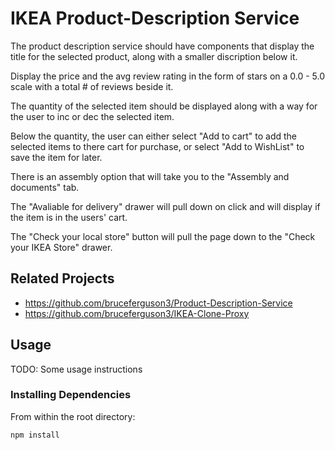 # IKEA Product-Description Service

The product description service should have components that display the title for the selected 
product, along with a smaller discription below it. 

Display the price and the avg review rating in the form of stars on a 0.0 - 5.0 scale 
with a total # of reviews beside it.

The quantity of the selected item should be displayed along with a way for the user to inc or dec
the selected item. 

Below the quantity, the user can either select "Add to cart" to add the selected items
to there cart for purchase, or select "Add to WishList" to save the item for later. 

There is an assembly option that will take you to the "Assembly and documents" tab. 

The "Avaliable for delivery" drawer will pull down on click and 
will display if the item is in the users' cart. 

The "Check your local store" button will pull the page down to the 
"Check your IKEA Store" drawer.

## Related Projects

  - https://github.com/bruceferguson3/Product-Description-Service
  - https://github.com/bruceferguson3/IKEA-Clone-Proxy

## Usage

TODO: Some usage instructions

### Installing Dependencies

From within the root directory:

```
npm install
```

